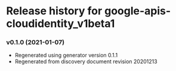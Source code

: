 # Release history for google-apis-cloudidentity_v1beta1

### v0.1.0 (2021-01-07)

* Regenerated using generator version 0.1.1
* Regenerated from discovery document revision 20201213

